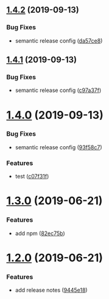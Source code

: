 ## [1.4.2](https://github.com/matdurand/semantic-release-node/compare/v1.4.1...v1.4.2) (2019-09-13)


### Bug Fixes

* semantic release config ([da57ce8](https://github.com/matdurand/semantic-release-node/commit/da57ce8))

## [1.4.1](https://github.com/matdurand/semantic-release-node/compare/v1.4.0...v1.4.1) (2019-09-13)


### Bug Fixes

* semantic release config ([c97a37f](https://github.com/matdurand/semantic-release-node/commit/c97a37f))

# [1.4.0](https://github.com/matdurand/semantic-release-node/compare/v1.3.0...v1.4.0) (2019-09-13)


### Bug Fixes

* semantic release config ([93f58c7](https://github.com/matdurand/semantic-release-node/commit/93f58c7))


### Features

* test ([c07f31f](https://github.com/matdurand/semantic-release-node/commit/c07f31f))

# [1.3.0](https://github.com/matdurand/semantic-release-node/compare/v1.2.0...v1.3.0) (2019-06-21)


### Features

* add npm ([82ec75b](https://github.com/matdurand/semantic-release-node/commit/82ec75b))

# [1.2.0](https://github.com/matdurand/semantic-release-node/compare/v1.1.0...v1.2.0) (2019-06-21)


### Features

* add release notes ([9445e18](https://github.com/matdurand/semantic-release-node/commit/9445e18))
